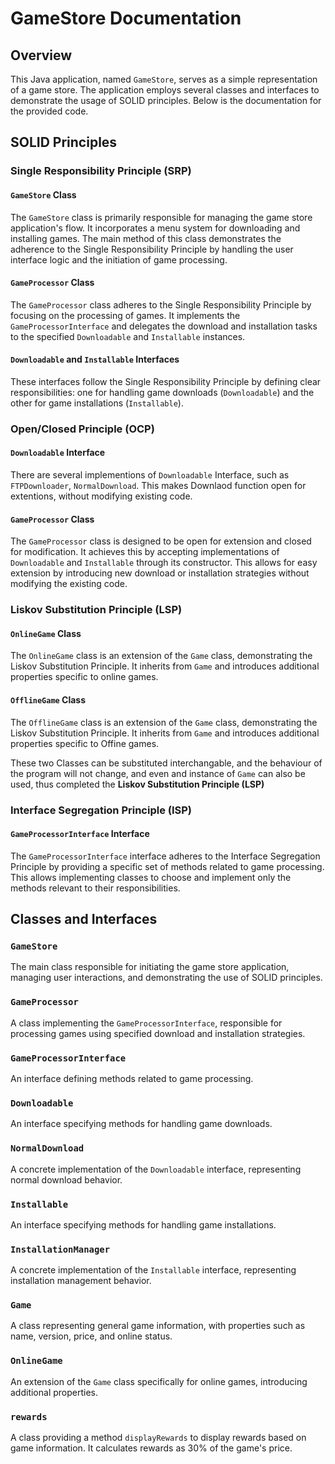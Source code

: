# GameStore Documentation

## Overview

This Java application, named `GameStore`, serves as a simple representation of a game store. The application employs several classes and interfaces to demonstrate the usage of SOLID principles. Below is the documentation for the provided code.

## SOLID Principles

### Single Responsibility Principle (SRP)

#### `GameStore` Class

The `GameStore` class is primarily responsible for managing the game store application's flow. It incorporates a menu system for downloading and installing games. The main method of this class demonstrates the adherence to the Single Responsibility Principle by handling the user interface logic and the initiation of game processing.

#### `GameProcessor` Class

The `GameProcessor` class adheres to the Single Responsibility Principle by focusing on the processing of games. It implements the `GameProcessorInterface` and delegates the download and installation tasks to the specified `Downloadable` and `Installable` instances.

#### `Downloadable` and `Installable` Interfaces

These interfaces follow the Single Responsibility Principle by defining clear responsibilities: one for handling game downloads (`Downloadable`) and the other for game installations (`Installable`).

### Open/Closed Principle (OCP)

#### `Downloadable` Interface

There are several implementions of `Downloadable` Interface, such as `FTPDownloader`, `NormalDownload`. This makes Downlaod function open for extentions, without modifying existing code.

#### `GameProcessor` Class

The `GameProcessor` class is designed to be open for extension and closed for modification. It achieves this by accepting implementations of `Downloadable` and `Installable` through its constructor. This allows for easy extension by introducing new download or installation strategies without modifying the existing code.

### Liskov Substitution Principle (LSP)

#### `OnlineGame` Class

The `OnlineGame` class is an extension of the `Game` class, demonstrating the Liskov Substitution Principle. It inherits from `Game` and introduces additional properties specific to online games.

#### `OfflineGame` Class

The `OfflineGame` class is an extension of the `Game` class, demonstrating the Liskov Substitution Principle. It inherits from `Game` and introduces additional properties specific to Offine games.

These two Classes can be substituted interchangable, and the behaviour of the program will not change, and even and instance of `Game` can also be used, thus completed the **Liskov Substitution Principle (LSP)**

### Interface Segregation Principle (ISP)

#### `GameProcessorInterface` Interface

The `GameProcessorInterface` interface adheres to the Interface Segregation Principle by providing a specific set of methods related to game processing. This allows implementing classes to choose and implement only the methods relevant to their responsibilities.

## Classes and Interfaces

### `GameStore`

The main class responsible for initiating the game store application, managing user interactions, and demonstrating the use of SOLID principles.

### `GameProcessor`

A class implementing the `GameProcessorInterface`, responsible for processing games using specified download and installation strategies.

### `GameProcessorInterface`

An interface defining methods related to game processing.

### `Downloadable`

An interface specifying methods for handling game downloads.

### `NormalDownload`

A concrete implementation of the `Downloadable` interface, representing normal download behavior.

### `Installable`

An interface specifying methods for handling game installations.

### `InstallationManager`

A concrete implementation of the `Installable` interface, representing installation management behavior.

### `Game`

A class representing general game information, with properties such as name, version, price, and online status.

### `OnlineGame`

An extension of the `Game` class specifically for online games, introducing additional properties.

### `rewards`

A class providing a method `displayRewards` to display rewards based on game information. It calculates rewards as 30% of the game's price.



